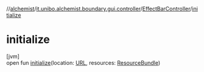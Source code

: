 //[alchemist](../../../index.md)/[it.unibo.alchemist.boundary.gui.controller](../index.md)/[EffectBarController](index.md)/[initialize](initialize.md)

# initialize

[jvm]\
open fun [initialize](initialize.md)(location: [URL](https://docs.oracle.com/javase/8/docs/api/java/net/URL.html), resources: [ResourceBundle](https://docs.oracle.com/javase/8/docs/api/java/util/ResourceBundle.html))
